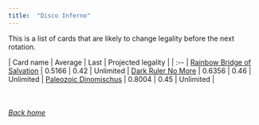```yaml
---
title:  "Disco Inferno"
---
```


This is a list of cards that are likely to change legality before the next rotation.

| Card name | Average | Last | Projected legality |
| :-- |
[Rainbow Bridge of Salvation](https://db.ygoprodeck.com/card/?search=Rainbow%20Bridge%20of%20Salvation) | 0.5166 | 0.42 | Unlimited |
[Dark Ruler No More](https://db.ygoprodeck.com/card/?search=Dark%20Ruler%20No%20More) | 0.6356 | 0.46 | Unlimited |
[Paleozoic Dinomischus](https://db.ygoprodeck.com/card/?search=Paleozoic%20Dinomischus) | 0.8004 | 0.45 | Unlimited |

<br>

###### [Back home](index)